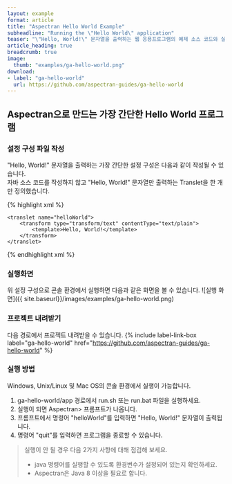 ```yaml
---
layout: example
format: article
title: "Aspectran Hello World Example"
subheadline: "Running the \"Hello World\" application"
teaser: "\"Hello, World!\" 문자열을 출력하는 웹 응용프로그램의 예제 소스 코드와 실행 결과 화면을 직접 보실 수 있습니다."
article_heading: true
breadcrumb: true
image:
  thumb: "examples/ga-hello-world.png"
download:
- label: "ga-hello-world"
  url: https://github.com/aspectran-guides/ga-hello-world
---
```


## Aspectran으로 만드는 가장 간단한 Hello World 프로그램

### 설정 구성 파일 작성

"Hello, World!" 문자열을 출력하는 가장 간단한 설정 구성은 다음과 같이 작성될 수 있습니다.   
자바 소스 코드를 작성하지 않고 "Hello, World!" 문자열만 출력하는 Translet을 한 개만 정의했습니다.

{% highlight xml %}
<?xml version="1.0" encoding="utf-8"?>
<!DOCTYPE aspectran PUBLIC "-//ASPECTRAN//DTD Aspectran Configuration 2.0//EN"
    "http://aspectran.github.io/dtd/aspectran-2.0.dtd">

<aspectran>

    <translet name="helloWorld">
        <transform type="transform/text" contentType="text/plain">
            <template>Hello, World!</template>
        </transform>
    </translet>

</aspectran>
{% endhighlight xml %}

### 실행화면

위 설정 구성으로 콘솔 환경에서 실행하면 다음과 같은 화면을 볼 수 있습니다.
![실행 화면]({{ site.baseurl}}/images/examples/ga-hello-world.png)

### 프로젝트 내려받기

다음 경로에서 프로젝트 내려받을 수 있습니다.
{% include label-link-box label="ga-hello-world" href="https://github.com/aspectran-guides/ga-hello-world" %}

### 실행 방법

Windows, Unix/Linux 및 Mac OS의 콘솔 환경에서 실행이 가능합니다.

1. ga-hello-world/app 경로에서 run.sh 또는 run.bat 파일을 실행하세요.
2. 실행이 되면 Aspectran> 프롬프트가 나옵니다.
3. 프롬프트에서 명령어 "helloWorld"를 입력하면 "Hello, World!" 문자열이 출력됩니다.
4. 명령어 "quit"를 입력하면 프로그램을 종료할 수 있습니다.

> 실행이 안 될 경우 다음 2가지 사항에 대해 점검해 보세요.  
> - java 명령어를 실행할 수 있도록 환경변수가 설정되어 있는지 확인하세요.  
> - Aspectran은 Java 8 이상을 필요로 합니다.
